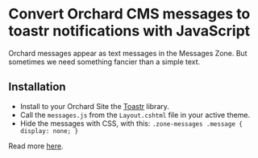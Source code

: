 # Convert Orchard CMS messages to toastr notifications with JavaScript

Orchard messages appear as text messages in the Messages Zone. But sometimes we need something fancier than a simple text.

## Installation
 + Install to your Orchard Site the [Toastr](https://github.com/CodeSeven/toastr) library.
 + Call the `messages.js` from the `Layout.cshtml` file in your active theme.
 + Hide the messages with CSS, with this: `.zone-messages .message { display: none; }`

Read more [here]().
